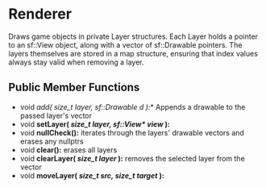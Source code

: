 # Renderer

Draws game objects in private Layer structures. Each Layer holds a pointer to an sf::View object, along with a vector of sf::Drawable pointers. The layers themselves are stored in a map structure, ensuring that index values always stay valid when removing a layer. 

## Public Member Functions
- void **add( *size_t layer, sf::Drawable* d* ):** Appends a drawable to the passed layer's vector
- void **setLayer( *size_t layer, sf::View\* view* ):**
- void **nullCheck():** iterates through the layers' drawable vectors and erases any nullptrs
- void **clear():** erases all layers
- void **clearLayer( *size_t layer* ):** removes the selected layer from the vector
- void **moveLayer( *size_t src, size_t target* ):**
